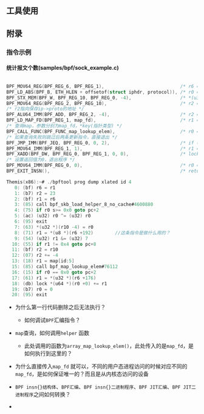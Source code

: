 ## 工具使用





## 附录

### 指令示例

#### 统计报文个数(samples/bpf/sock_example.c)

```c

BPF_MOV64_REG(BPF_REG_6, BPF_REG_1),        					/* r6 = r1 */
BPF_LD_ABS(BPF_B, ETH_HLEN + offsetof(struct iphdr, protocol)), /* r0 = ip->proto */
BPF_STX_MEM(BPF_W, BPF_REG_10, BPF_REG_0, -4), 					/* *(u32 *)(fp - 4) = r0 */
BPF_MOV64_REG(BPF_REG_2, BPF_REG_10),       					/* r2 = fp */
/* r2指向保存ip->proto的地址 */
BPF_ALU64_IMM(BPF_ADD, BPF_REG_2, -4),      					/* r2 = r2 - 4 */
BPF_LD_MAP_FD(BPF_REG_1, map_fd),           					/* r1 = map_fd */
/* 查询map，参数分别为map_fd，*key(指针类型) */
BPF_CALL_FUNC(BPF_FUNC_map_lookup_elem), 						/* r0 = map_lookup(r1, r2) */
/* 如果查询失败则跳过后两条更新指令，直接退出 */
BPF_JMP_IMM(BPF_JEQ, BPF_REG_0, 0, 2), 							/* if (r0 == 0) goto pc+2 */
BPF_MOV64_IMM(BPF_REG_1, 1),                					/* r1 = 1 */
BPF_XADD(BPF_DW, BPF_REG_0, BPF_REG_1, 0, 0), 					/* lock *(u64 *) r0 += r1 */
/* 设置返回值为0，退出程序 */
BPF_MOV64_IMM(BPF_REG_0, 0),                					/* r0 = 0 */
BPF_EXIT_INSN(),                            					/* return r0 */

Themis(x86):~# ./bpftool prog dump xlated id 4 
   0: (bf) r6 = r1
   1: (b7) r2 = 23
   2: (bf) r1 = r6
   3: (85) call bpf_skb_load_helper_8_no_cache#4600880
   4: (75) if r0 s>= 0x0 goto pc+2
   5: (ac) (u32) r0 ^= (u32) r0
   6: (95) exit
   7: (63) *(u32 *)(r10 -4) = r0
   8: (71) r1 = *(u8 *)(r6 +192)		//这条指令是做什么用的？
   9: (54) (u32) r1 &= (u32) 7
  10: (55) if r1 != 0x4 goto pc+8
  11: (bf) r2 = r10
  12: (07) r2 += -4
  13: (18) r1 = map[id:5]
  15: (85) call bpf_map_lookup_elem#76112
  16: (15) if r0 == 0x0 goto pc+2
  17: (61) r1 = *(u32 *)(r6 +176)
  18: (db) lock *(u64 *)(r0 +0) += r1
  19: (b7) r0 = 0
  20: (95) exit

```



* 为什么第一行代码删除之后无法执行？
  * 如何调试`BPF`汇编指令？
  
* `map`查询，如何调用`helper` 函数
  * 此处调用的函数为`array_map_lookup_elem()`，此处传入的是`map_fd`，是如何执行到这里的？
* 为什么直接传入`map_fd` 就可以，不同的用户态进程访问的时候对应不同的`map_fd`，是如何保证唯一的？而且是从内核态访问的设备
* `BPF insn{}结构体`、`BPF汇编`、`BPF insn{}二进制程序`、`BPF JIT汇编`、`BPF JIT二进制程序`之间如何转换？
* 









